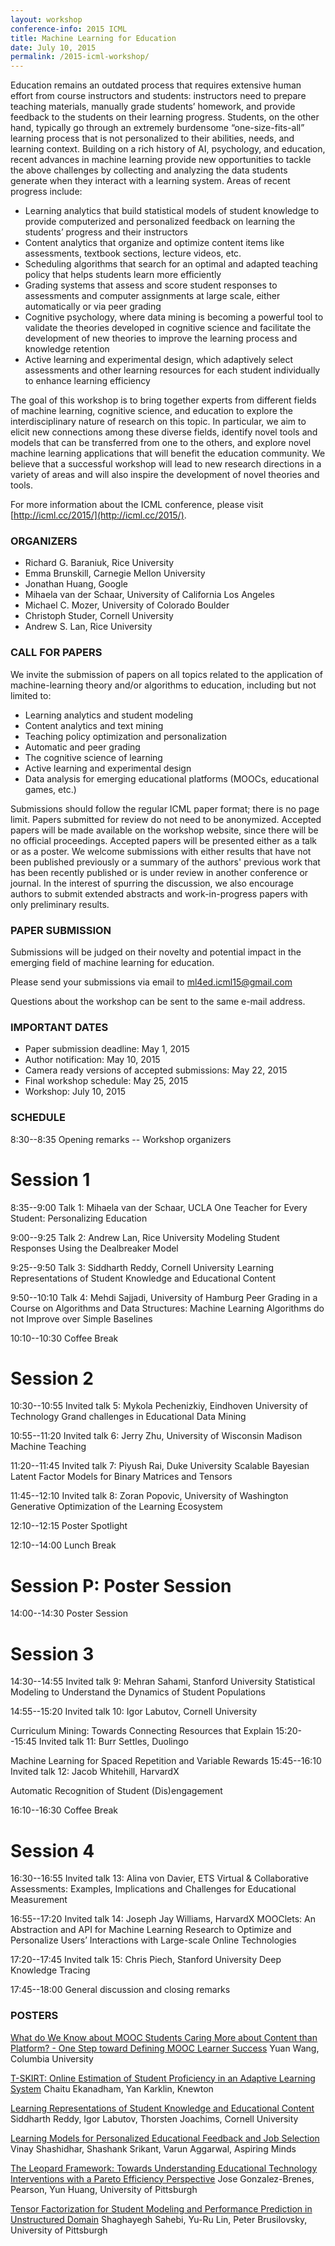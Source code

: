 ```yaml
---
layout: workshop
conference-info: 2015 ICML
title: Machine Learning for Education
date: July 10, 2015
permalink: /2015-icml-workshop/
---
```


Education remains an outdated process that requires extensive human effort from course instructors and students: instructors need to prepare teaching materials, manually grade students’ homework, and provide feedback to the students on their learning progress. Students, on the other hand, typically go through an extremely burdensome “one-size-fits-all” learning process that is not personalized to their abilities, needs, and learning context. Building on a rich history of AI, psychology, and education, recent advances in machine learning provide new opportunities to tackle the above challenges by collecting and analyzing the data students generate when they interact with a learning system. Areas of recent progress include:

* Learning analytics that build statistical models of student knowledge to provide computerized and personalized feedback on learning the students’ progress and their instructors
* Content analytics that organize and optimize content items like assessments, textbook sections, lecture videos, etc.
* Scheduling algorithms that search for an optimal and adapted teaching policy that helps students learn more efficiently
* Grading systems that assess and score student responses to assessments and computer assignments at large scale, either automatically or via peer grading
* Cognitive psychology, where data mining is becoming a powerful tool to validate the theories developed in cognitive science and facilitate the development of new theories to improve the learning process and knowledge retention
* Active learning and experimental design, which adaptively select assessments and other learning resources for each student individually to enhance learning efficiency

The goal of this workshop is to bring together experts from different fields of machine learning, cognitive science, and education to explore the interdisciplinary nature of research on this topic. In particular, we aim to elicit new connections among these diverse fields, identify novel tools and models that can be transferred from one to the others, and explore novel machine learning applications that will benefit the education community. We believe that a successful workshop will lead to new research directions in a variety of areas and will also inspire the development of novel theories and tools.

For more information about the ICML conference, please visit [http://icml.cc/2015/](http://icml.cc/2015/).

### ORGANIZERS

* Richard G. Baraniuk, Rice University
* Emma Brunskill, Carnegie Mellon University
* Jonathan Huang, Google
* Mihaela van der Schaar, University of California Los Angeles
* Michael C. Mozer, University of Colorado Boulder
* Christoph Studer, Cornell University
* Andrew S. Lan, Rice University

### CALL FOR PAPERS

We invite the submission of papers on all topics related to the application of machine-learning theory and/or algorithms to education, including but not limited to:

* Learning analytics and student modeling
* Content analytics and text mining
* Teaching policy optimization and personalization
* Automatic and peer grading
* The cognitive science of learning
* Active learning and experimental design
* Data analysis for emerging educational platforms (MOOCs, educational games, etc.)

Submissions should follow the regular ICML paper format; there is no page limit. Papers submitted for review do not need to be anonymized. Accepted papers will be made available on the workshop website, since there will be no official proceedings. Accepted papers will be presented either as a talk or as a poster. We welcome submissions with either results that have not been published previously or a summary of the authors' previous work that has been recently published or is under review in another conference or journal. In the interest of spurring the discussion, we also encourage authors to submit extended abstracts and work-in-progress papers with only preliminary results.

### PAPER SUBMISSION

Submissions will be judged on their novelty and potential impact in the emerging field of machine learning for education.

Please send your submissions via email to [ml4ed.icml15@gmail.com](mailto:ml4ed.icml15@gmail.com)

Questions about the workshop can be sent to the same e-mail address.

### IMPORTANT DATES
* Paper submission deadline: May 1, 2015
* Author notification: May 10, 2015
* Camera ready versions of accepted submissions: May 22, 2015
* Final workshop schedule: May 25, 2015
* Workshop: July 10, 2015

### SCHEDULE

8:30--8:35   Opening remarks -- Workshop organizers

Session 1
=====================
8:35--9:00   Talk 1: Mihaela van der Schaar, UCLA
One Teacher for Every Student: Personalizing Education

9:00--9:25   Talk 2: Andrew Lan, Rice University
Modeling Student Responses Using the Dealbreaker Model

9:25--9:50   Talk 3: Siddharth Reddy, Cornell University
Learning Representations of Student Knowledge and Educational Content

9:50--10:10   Talk 4: Mehdi Sajjadi, University of Hamburg
Peer Grading in a Course on Algorithms and Data Structures: Machine Learning Algorithms do not Improve over Simple Baselines

10:10--10:30   Coffee Break

Session 2
=====================
10:30--10:55   Invited talk 5: Mykola Pechenizkiy, Eindhoven University of Technology
Grand challenges in Educational Data Mining

10:55--11:20   Invited talk 6: Jerry Zhu, University of Wisconsin Madison
Machine Teaching

11:20--11:45   Invited talk 7: Piyush Rai, Duke University
Scalable Bayesian Latent Factor Models for Binary Matrices and Tensors

11:45--12:10   Invited talk 8: Zoran Popovic, University of Washington
Generative Optimization of the Learning Ecosystem

12:10--12:15   Poster Spotlight

12:10--14:00   Lunch Break

Session P: Poster Session
=====================
14:00--14:30   Poster Session

Session 3
=====================
14:30--14:55   Invited talk 9: Mehran Sahami, Stanford University
Statistical Modeling to Understand the Dynamics of Student Populations

14:55--15:20   Invited talk 10: Igor Labutov, Cornell University

Curriculum Mining: Towards Connecting Resources that Explain
15:20--15:45   Invited talk 11: Burr Settles, Duolingo

Machine Learning for Spaced Repetition and Variable Rewards
15:45--16:10   Invited talk 12: Jacob Whitehill, HarvardX

Automatic Recognition of Student (Dis)engagement

16:10--16:30   Coffee Break

Session 4
=====================
16:30--16:55   Invited talk 13: Alina von Davier, ETS
Virtual & Collaborative Assessments: Examples, Implications and Challenges for Educational Measurement

16:55--17:20   Invited talk 14: Joseph Jay Williams, HarvardX
MOOClets: An Abstraction and API for Machine Learning Research to Optimize and Personalize Users’ Interactions with Large-scale Online Technologies

17:20--17:45   Invited talk 15: Chris Piech, Stanford University
Deep Knowledge Tracing

17:45--18:00   General discussion and closing remarks

### POSTERS

[What do We Know about MOOC Students Caring More about Content than Platform? - One Step toward Defining MOOC Learner Success](http://ml4ed.cc/attachments/WangWhat.pdf)
Yuan Wang, Columbia University

[T-SKIRT: Online Estimation of Student Proficiency in an Adaptive Learning System](http://ml4ed.cc/attachments/EkanadhamTSKIRT.pdf)
Chaitu Ekanadham, Yan Karklin, Knewton

[Learning Representations of Student Knowledge and Educational Content](http://ml4ed.cc/attachments/ReddyLearning.pdf)
Siddharth Reddy, Igor Labutov, Thorsten Joachims, Cornell University

[Learning Models for Personalized Educational Feedback and Job Selection](http://ml4ed.cc/attachments/ShashidharLearning.pdf)
Vinay Shashidhar, Shashank Srikant, Varun Aggarwal, Aspiring Minds

[The Leopard Framework: Towards Understanding Educational Technology Interventions with a Pareto Efficiency Perspective](http://ml4ed.cc/attachments/JoseLeopard.pdf)
Jose Gonzalez-Brenes, Pearson, Yun Huang, University of Pittsburgh

[Tensor Factorization for Student Modeling and Performance Prediction in Unstructured Domain](http://ml4ed.cc/attachments/SahebiTensor.pdf)
Shaghayegh Sahebi, Yu-Ru Lin, Peter Brusilovsky, University of Pittsburgh
